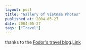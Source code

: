 ```yaml
---
layout: post
title: "Gallery of Vietnam Photos"
published_at: 2004-05-27
date: 2004-05-27
tags: ["Travel"]
---
```


thanks to the [Fodor's travel blog](http://www.fodors.com/blog/).[Link](http://www.pbase.com/maciekda/vietnam_20022003)  